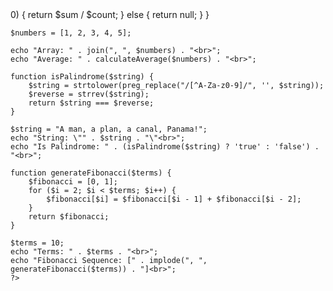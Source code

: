<!DOCTYPE html>
<html lang="en">
<head>
    <meta charset="UTF-8">
    <meta name="viewport" content="width=device-width, initial-scale=1.0">
    <title>PHP Exercise</title>
</head>
<body>
    <?php
    function calculateAverage($numbers) {
        $sum = array_sum($numbers);
        $count = count($numbers);
        if ($count > 0) {
            return $sum / $count;
        } else {
            return null; 
        }
    }

    $numbers = [1, 2, 3, 4, 5];
    
    echo "Array: " . join(", ", $numbers) . "<br>";
    echo "Average: " . calculateAverage($numbers) . "<br>"; 

    function isPalindrome($string) {
        $string = strtolower(preg_replace("/[^A-Za-z0-9]/", '', $string));
        $reverse = strrev($string); 
        return $string === $reverse;
    }

    $string = "A man, a plan, a canal, Panama!";
    echo "String: \"" . $string . "\"<br>";
    echo "Is Palindrome: " . (isPalindrome($string) ? 'true' : 'false') . "<br>"; 
    
    function generateFibonacci($terms) {
        $fibonacci = [0, 1];
        for ($i = 2; $i < $terms; $i++) {
            $fibonacci[$i] = $fibonacci[$i - 1] + $fibonacci[$i - 2];
        }
        return $fibonacci;
    }

    $terms = 10;
    echo "Terms: " . $terms . "<br>";
    echo "Fibonacci Sequence: [" . implode(", ", generateFibonacci($terms)) . "]<br>";
    ?>
</body>
</html>
